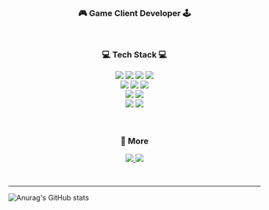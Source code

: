 
<h3 align="center">
    🎮 Game Client Developer 🕹️
</h3>

</br>

<h3 align="center">
    💻 Tech Stack 💻
</h3>

<p align="center">
<img src="https://img.shields.io/badge/C-0047AB?style=flat-square&logo=C&logoColor=white"/>
<img src="https://img.shields.io/badge/C++-0067A3?style=flat-square&logo=c%2B%2B&logoColor=white"/>
<img src="https://img.shields.io/badge/C%23-A374DB?style=flat-square&logo=Csharp&logoColor=white"/>
<img src="https://img.shields.io/badge/Rust-FFFFFF?style=flat-square&logo=Rust&logoColor=black"/>

</br>
<img src="https://img.shields.io/badge/Cocos2Dx Engine-79EDFF?style=flat-square&logo=Cocos&logoColor=black"/>
<img src="https://img.shields.io/badge/Unity Engine-000000?style=flat-square&logo=Unity&logoColor=white"/>
<img src="https://img.shields.io/badge/CMake-D1180B?style=flat-square&logo=CMake&logoColor=black"/>

</br>
<img src="https://img.shields.io/badge/Git-B90000?style=flat-square&logo=Git&logoColor=white"/>
<img src="https://img.shields.io/badge/Github-FFFFFF?style=flat-square&logo=Github&logoColor=black"/>

</br>
<img src="https://img.shields.io/badge/Discord-0047AB?style=flat-square&logo=Discord&logoColor=white"/>
<img src="https://img.shields.io/badge/GatherTown-6FADCF?style=flat-square&logo=GatherTown&logoColor=white"/>
</p>
</br>

<h3 align="center">
    📲 More
</h3>

<p align="center">
  <a href="mailto: vwmartin@naver.com" alt="navermail">
    <img src="https://img.shields.io/badge/Naver-009630?logo=Naver&logoColor=white" />
  </a>

<a href="_blank" target="_blank">
    <img src="https://img.shields.io/badge/-Obsidian-A45EE5?logo=Obsidian&logoColor=white" />
</a>
</p>

</br>

----

![Anurag's GitHub stats](https://github-readme-stats.vercel.app/api?username=Timothy-KJM&show_icons=true&theme=shades-of-purple)
<!--
**Timothy-KJM/Timothy-KJM** is a ✨ _special_ ✨ repository because its `README.md` (this file) appears on your GitHub profile.

Here are some ideas to get you started:

- 🔭 I’m currently working on ...
- 🌱 I’m currently learning ...
- 👯 I’m looking to collaborate on ...
- 🤔 I’m looking for help with ...
- 💬 Ask me about ...
- 📫 How to reach me: ...
- 😄 Pronouns: ...
- ⚡ Fun fact: ...
-->
